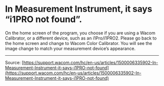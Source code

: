 # In Measurement Instrument, it says “i1PRO not found”.

On the home screen of the program, you choose if you are using a Wacom Calibrator, or a different device, such as an i1Pro/i1PRO2. Please go back to the home screen and change to Wacom Color Calibrator. You will see the image change to match your measurement device’s appearance.

---
Source: [https://support.wacom.com/hc/en-us/articles/1500006335902-In-Measurement-Instrument-it-says-i1PRO-not-found](https://support.wacom.com/hc/en-us/articles/1500006335902-In-Measurement-Instrument-it-says-i1PRO-not-found)
